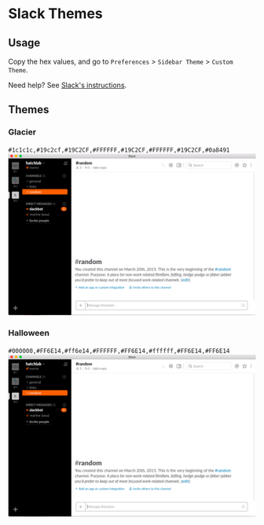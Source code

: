 # Slack Themes

## Usage

Copy the hex values, and go to `Preferences` > `Sidebar Theme` > `Custom Theme`.

Need help? See [Slack's instructions](https://get.slack.help/hc/en-us/articles/205166337-Customize-your-Slack-theme). 

## Themes


### Glacier

`#1c1c1c,#19c2cf,#19C2CF,#FFFFFF,#19C2CF,#FFFFFF,#19C2CF,#0a8491`
![halloween](http://github.com/marineb/slack-themes/blob/master/themes/halloween.png)


### Halloween

`#000000,#FF6E14,#ff6e14,#FFFFFF,#FF6E14,#ffffff,#FF6E14,#FF6E14`
![halloween](http://github.com/marineb/slack-themes/blob/master/themes/halloween.png)

